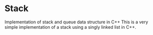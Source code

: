 # Stack
Implementation of stack and queue data structure in C++
This is a very simple implementation of a stack using a singly linked list in C++.

